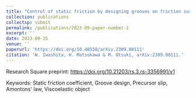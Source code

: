 ```yaml
---
title: "Control of static friction by designing grooves on friction surface"
collection: publications
collectsp: submit
permalink: /publications/2023-09-paper-number-1
excerpt: ''
date: 2023-09-15
venue: ''
paperurl: 'https://doi.org/10.48550/arXiv.2309.08111'
citation: 'W. Iwashita, H. Matsukawa & M. Otsuki, arXiv:2309.08111.'
---
```


Research Square preprint: https://doi.org/10.21203/rs.3.rs-3356991/v1

Keywords: Static friction coefficient, Groove design, Precursor slip, Amontons' law, Viscoelastic object
